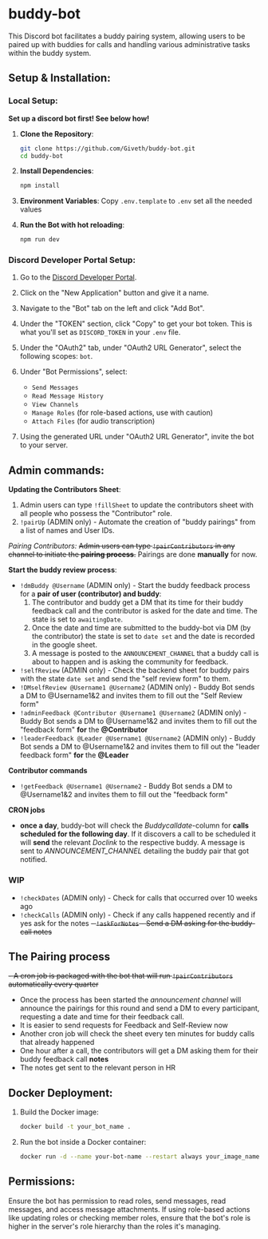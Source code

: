 # buddy-bot

This Discord bot facilitates a buddy pairing system, allowing users to be paired up with buddies for calls and handling various administrative tasks within the buddy system.

## Setup & Installation:

### Local Setup:

**Set up a discord bot first! See below how!**

1. **Clone the Repository**:

   ```bash
   git clone https://github.com/Giveth/buddy-bot.git
   cd buddy-bot
   ```

2. **Install Dependencies**:

   ```bash
   npm install
   ```

3. **Environment Variables**:
   Copy `.env.template` to `.env` set all the needed values

4. **Run the Bot with hot reloading**:
   ```bash
   npm run dev
   ```

### Discord Developer Portal Setup:

1. Go to the [Discord Developer Portal](https://discord.com/developers/applications).
2. Click on the "New Application" button and give it a name.
3. Navigate to the "Bot" tab on the left and click "Add Bot".
4. Under the "TOKEN" section, click "Copy" to get your bot token. This is what you'll set as `DISCORD_TOKEN` in your `.env` file.
5. Under the "OAuth2" tab, under "OAuth2 URL Generator", select the following scopes: `bot`.
6. Under "Bot Permissions", select:

   - `Send Messages`
   - `Read Message History`
   - `View Channels`
   - `Manage Roles` (for role-based actions, use with caution)
   - `Attach Files` (for audio transcription)

7. Using the generated URL under "OAuth2 URL Generator", invite the bot to your server.

## Admin commands:

**Updating the Contributors Sheet**:
  1. Admin users can type `!fillSheet` to update the contributors sheet with all people who possess the "Contributor" role.
  2. `!pairUp` (ADMIN only) - Automate the creation of "buddy pairings" from a list of names and User IDs.

*Pairing Contributors:*
  ~~Admin users can type `!pairContributors` in any channel to initiate the **pairing process**.~~
  Pairings are done **manually** for now.

**Start the buddy review process**:
- `!dmBuddy @Username` (ADMIN only) - Start the buddy feedback process for a **pair of user (contributor) and buddy**:
  1. The contributor and buddy get a DM that its time for their buddy feedback call and the contributor is asked for the date and time. The state is set to `awaitingDate`.
  1. Once the date and time are submitted to the buddy-bot via DM (by the contributor) the state is set to `date set` and the date is recorded in the google sheet.
  1. A message is posted to the `ANNOUNCEMENT_CHANNEL` that a buddy call is about to happen and is asking the community for feedback.
- `!selfReview` (ADMIN only) - Check the backend sheet for buddy pairs with the state `date set` and send the "self review form" to them.
- `!DMselfReview @Username1 @Username2` (ADMIN only) - Buddy Bot sends a DM to @Username1&2 and invites them to fill out the "Self Review form"
- `!adminFeedback @Contributor @Username1 @Username2` (ADMIN only) - Buddy Bot sends a DM to @Username1&2 and invites them to fill out the "feedback form" **for** the **@Contributor**
- `!leaderFeedback @Leader @Username1 @Username2` (ADMIN only) - Buddy Bot sends a DM to @Username1&2 and invites them to fill out the "leader feedback form" **for** the **@Leader**

**Contributor commands**
- `!getFeedback @Username1 @Username2` - Buddy Bot sends a DM to @Username1&2 and invites them to fill out the "feedback form"

**CRON jobs**
- **once a day**, buddy-bot will check the *Buddycalldate*-column for **calls scheduled for the following day**. If it discovers a call to be scheduled it will **send** the relevant *Doclink* to the respective buddy. A message is sent to *ANNOUNCEMENT_CHANNEL* detailing the buddy pair that got notified.

### WIP

- `!checkDates` (ADMIN only) - Check for calls that occurred over 10 weeks ago
- `!checkCalls` (ADMIN only) - Check if any calls happened recently and if yes ask for the notes
  ~~- `!askForNotes` - Send a DM asking for the buddy-call notes~~

## The Pairing process

~~- A cron job is packaged with the bot that will run `!pairContributors` automatically every quarter~~

- Once the process has been started the _announcement channel_ will announce the pairings for this round and send a DM to every participant, requesting a date and time for their feedback call.
- It is easier to send requests for Feedback and Self-Review now
- Another cron job will check the sheet every ten minutes for buddy calls that already happened
- One hour after a call, the contributors will get a DM asking them for their buddy feedback call **notes**
- The notes get sent to the relevant person in HR

## Docker Deployment:

1. Build the Docker image:

   ```bash
   docker build -t your_bot_name .
   ```

2. Run the bot inside a Docker container:
   ```bash
   docker run -d --name your-bot-name --restart always your_image_name
   ```

## Permissions:

Ensure the bot has permission to read roles, send messages, read messages, and access message attachments. If using role-based actions like updating roles or checking member roles, ensure that the bot's role is higher in the server's role hierarchy than the roles it's managing.
